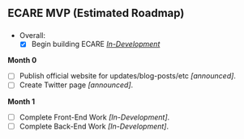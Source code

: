 ## ECARE MVP (Estimated Roadmap) 

### 

- Overall: 
  - [X] Begin building ECARE *[In-Development](https://github.com/jeyakatsa/monalisa)*

**Month 0**
  - [ ] Publish official website for updates/blog-posts/etc *[announced]*.
  - [ ] Create Twitter page *[announced]*.

**Month 1**
  - [ ] Complete Front-End Work *[In-Development]*.
  - [ ] Complete Back-End Work *[In-Development]*.
